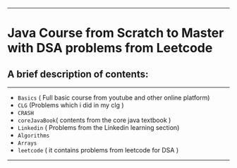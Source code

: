 <hr> 

# Java Course from Scratch to Master with DSA problems from Leetcode 

## A brief description of contents:

<hr>

- `Basics` ( Full basic course from youtube and other online platform)
- `CLG` (Problems which i did in my clg )
- `CRASH`
- `coreJavaBook`( contents from the core java textbook )
- `Linkedin` ( Problems from the Linkedin learning section)
- `Algorithms`
- `Arrays`
- `leetcode` ( it contains problems from leetcode for DSA )

<hr>